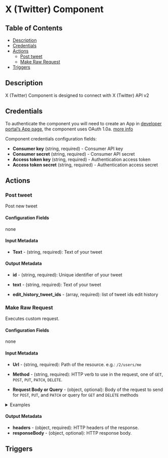 # X (Twitter) Component

## Table of Contents

* [Description](#description)
* [Credentials](#credentials)
* [Actions](#actions) 
  * [Post tweet](#post-tweet) 
  * [Make Raw Request](#make-raw-request)
* [Triggers](#triggers)

## Description

X (Twitter) Component is designed to connect with X (Twitter) API v2

## Credentials

To authenticate the component you will need to create an App in [developer portal’s App page](https://developer.twitter.com/en/portal/projects-and-apps), the component uses OAuth 1.0a. [more info](https://developer.twitter.com/en/docs/apps/overview)


Component credentials configuration fields: 
* **Consumer key**  (string, required) - Consumer API key
* **Consumer secret**  (string, required) - Consumer API secret
* **Access token key**  (string, required) - Authentication access token
* **Access token secret**  (string, required) - Authentication access secret

## Actions 

### Post tweet 

Post new tweet

#### Configuration Fields

none

#### Input Metadata

* **Text** - (string, required): Text of your tweet

#### Output Metadata

* **id** - (string, required): Unique identifier of your tweet

* **text** - (string, required): Text of your tweet 
* **edit_history_tweet_ids** - (array, required): list of tweet ids edit history
  
### Make Raw Request 

Executes custom request.

#### Configuration Fields

none

#### Input Metadata

* **Url** - (string, required): Path of the resource. e.g.: `/2/users/me`

* **Method** - (string, required): HTTP verb to use in the request, one of `GET`, `POST`, `PUT`, `PATCH`, `DELETE`.
* **Request Body or Query** - (object, optional): Body of the request to send for `POST`, `PUT`, and `PATCH` or query for `GET` and `DELETE` methods
<details>
  <summary>Examples</summary>

  #### Get logged user information with creation date using Url 
  ![image](https://github.com/elasticio/twitter-component/assets/7985390/0bbc07d1-b5ff-4856-a6d1-b553d345e55c)
  ```json
  {
    "method": "GET",
    "url": "/2/users/me?user.fields=created_at"
  }
  ```

  #### Get logged user information with creation date using `Request Body or Query` field
  ![image](https://github.com/elasticio/twitter-component/assets/7985390/ad3251dc-0114-4620-b55a-81f830fb5159)
  ```json
{
  "method": "GET",
  "url": "/2/users/me",
  "data": {
    "user.fields": "created_at"
    }
}
  ```
</details>

#### Output Metadata

* **headers** - (object, required): HTTP headers of the response.
* **responseBody** - (object, optional): HTTP response body.

## Triggers
